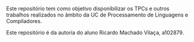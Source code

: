 Este repositório tem como objetivo disponibilizar os TPCs e outros trabalhos realizados no âmbito da UC de Processamento de Linguagens e Compiladores.

Este repositório é da autoria do aluno Ricardo Machado Vilaça, a102879.